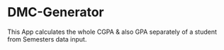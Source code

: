 # DMC-Generator 
This App calculates the whole CGPA & also GPA separately of a student from Semesters data input. 
